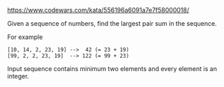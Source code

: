 https://www.codewars.com/kata/556196a6091a7e7f58000018/

Given a sequence of numbers, find the largest pair sum in the sequence.

For example
```
[10, 14, 2, 23, 19] -->  42 (= 23 + 19)
[99, 2, 2, 23, 19]  --> 122 (= 99 + 23)
```

Input sequence contains minimum two elements and every element is an integer.

